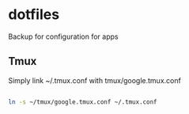 # dotfiles

Backup for configuration for apps

## Tmux

Simply link ~/.tmux.conf with tmux/google.tmux.conf

```bash

ln -s ~/tmux/google.tmux.conf ~/.tmux.conf

```
